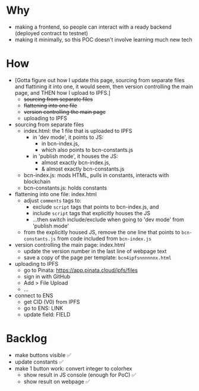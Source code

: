 # Why

- making a frontend, so people can interact with a ready backend (deployed contract to testnet)
- making it minimally, so this POC doesn't involve learning much new tech

# How

- [Gotta figure out how I update this page, sourcing from separate files and flattining it into one, it would seem, then version controlling the main page, and THEN how I upload to IPFS.]
  - ~~sourcing from separate files~~
  - ~~flattening into one file~~
  - ~~version controlling the main page~~
  - uploading to IPFS
- sourcing from separate files
  - index.html: the 1 file that is uploaded to IPFS
    - in 'dev mode', it points to JS:
      - in bcn-index.js,
      - which also points to bcn-constants.js
    - in 'publish mode', it houses the JS:
      - almost exactly bcn-index.js,
      - & almost exactly bcn-constants.js
  - bcn-index.js: mods HTML, pulls in constants, interacts with blockchain
  - bcn-constants.js: holds constants
- flattening into one file: index.html
  - adjust `comments` tags to:
    - exclude `script` tags that points to bcn-index.js, and
    - include `script` tags that explicitly houses the JS
    - ...then switch include/exclude when going to 'dev mode' from 'publish mode'
  - from the explicitly housed JS, remove the one line that points to `bcn-constants.js` from code included from `bcn-index.js`
- version controlling the main page: index.html
  - update the version number in the last line of webpage text
  - save a copy of the page per template: `bcn4ipfsnnnnnnx.html`
- uploading to IPFS
  - go to Pinata: https://app.pinata.cloud/ipfs/files
  - sign in with GitHub
  - Add > File Upload
  - ...
- connect to ENS
  - get CID (V0) from IPFS
  - go to ENS: LINK
  - update field: FIELD

# Backlog

- make buttons visible ✅
- update constants ✅
- make 1 button work: convert integer to colorhex
  - show result in JS console (enough for PoC) ✅
  - show result on webpage ✅
